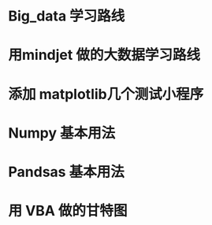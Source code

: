 # Big_data 学习路线
# 用mindjet 做的大数据学习路线
# 添加 matplotlib几个测试小程序
# Numpy 基本用法
# Pandsas 基本用法
# 用 VBA 做的甘特图
